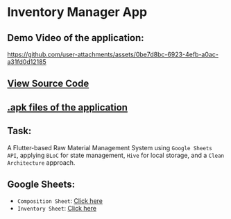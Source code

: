 # Inventory Manager App

## Demo Video of the application:


https://github.com/user-attachments/assets/0be7d8bc-6923-4efb-a0ac-a31fd0d12185


## [View Source Code](inventory_manager)
## [.apk files of the application](apk_files) 

## Task:

A Flutter-based Raw Material Management System using `Google Sheets API`,
applying `BLoC` for state management, `Hive` for local storage, and a `Clean Architecture`
approach.

## Google Sheets:

- `Composition Sheet`: [Click here](https://docs.google.com/spreadsheets/d/18GUWQNa3mG2u6PeBY-UE4NX9Apc2H4R22YDfKskuI1g/edit?usp=sharing)
- `Inventory Sheet`: [Click here](https://docs.google.com/spreadsheets/d/1LjEiEoFD7tIirnIDt41zzMvJastCFgky6-VEoqpUsNo/edit?usp=sharing)
